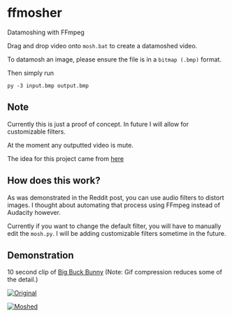 # ffmosher
 Datamoshing with FFmpeg

Drag and drop video onto `mosh.bat` to create a datamoshed video.

To datamosh an image, please ensure the file is in a `bitmap (.bmp)` format.

Then simply run 

```
py -3 input.bmp output.bmp
```

## Note

Currently this is just a proof of concept. In future I will allow for customizable filters.

At the moment any outputted video is mute.

The idea for this project came from [here](https://www.reddit.com/r/datamoshing/comments/9s0los/datamoshd_a_screenshot_with_audacity_came_out/?utm_source=share&utm_medium=web2x&context=3)

## How does this work?

As was demonstrated in the Reddit post, you can use audio filters to distort images. I thought about automating that process using FFmpeg instead of Audacity however.

Currently if you want to change the default filter, you will have to manually edit the `mosh.py`. I will be adding customizable filters sometime in the future.

## Demonstration

10 second clip of [Big Buck Bunny](https://peach.blender.org/) (Note: Gif compression reduces some of the detail.)

[![Original](https://i.postimg.cc/GhNb6xgT/nonmoshed.gif)](https://postimg.cc/RN7rHKBv)

[![Moshed](https://i.postimg.cc/xTq0s45S/moshed.gif)](https://postimg.cc/qzVVqQWm)
